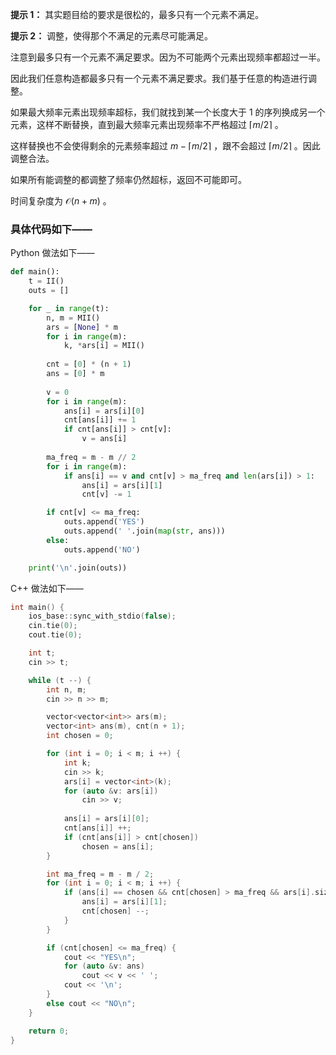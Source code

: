 **提示 1：** 其实题目给的要求是很松的，最多只有一个元素不满足。

**提示 2：** 调整，使得那个不满足的元素尽可能满足。

注意到最多只有一个元素不满足要求。因为不可能两个元素出现频率都超过一半。

因此我们任意构造都最多只有一个元素不满足要求。我们基于任意的构造进行调整。

如果最大频率元素出现频率超标，我们就找到某一个长度大于 $1$ 的序列换成另一个元素，这样不断替换，直到最大频率元素出现频率不严格超过 $\lceil m/2\rceil$ 。

这样替换也不会使得剩余的元素频率超过 $m-\lceil m/2\rceil$ ，跟不会超过 $\lceil m/2\rceil$ 。因此调整合法。

如果所有能调整的都调整了频率仍然超标，返回不可能即可。

时间复杂度为 $\mathcal{O}(n+m)$ 。

### 具体代码如下——

Python 做法如下——

```Python []
def main():
    t = II()
    outs = []

    for _ in range(t):
        n, m = MII()
        ars = [None] * m
        for i in range(m):
            k, *ars[i] = MII()
        
        cnt = [0] * (n + 1)
        ans = [0] * m
        
        v = 0
        for i in range(m):
            ans[i] = ars[i][0]
            cnt[ans[i]] += 1
            if cnt[ans[i]] > cnt[v]:
                v = ans[i]
        
        ma_freq = m - m // 2
        for i in range(m):
            if ans[i] == v and cnt[v] > ma_freq and len(ars[i]) > 1:
                ans[i] = ars[i][1]
                cnt[v] -= 1

        if cnt[v] <= ma_freq:
            outs.append('YES')
            outs.append(' '.join(map(str, ans)))
        else:
            outs.append('NO')

    print('\n'.join(outs))
```

C++ 做法如下——

```cpp []
int main() {
    ios_base::sync_with_stdio(false);
    cin.tie(0);
    cout.tie(0);

    int t;
    cin >> t;

    while (t --) {
        int n, m;
        cin >> n >> m;

        vector<vector<int>> ars(m);
        vector<int> ans(m), cnt(n + 1);
        int chosen = 0;

        for (int i = 0; i < m; i ++) {
            int k;
            cin >> k;
            ars[i] = vector<int>(k);
            for (auto &v: ars[i])
                cin >> v;
            
            ans[i] = ars[i][0];
            cnt[ans[i]] ++;
            if (cnt[ans[i]] > cnt[chosen])
                chosen = ans[i];
        }

        int ma_freq = m - m / 2;
        for (int i = 0; i < m; i ++) {
            if (ans[i] == chosen && cnt[chosen] > ma_freq && ars[i].size() > 1) {
                ans[i] = ars[i][1];
                cnt[chosen] --;
            }
        }

        if (cnt[chosen] <= ma_freq) {
            cout << "YES\n";
            for (auto &v: ans)
                cout << v << ' ';
            cout << '\n';
        }
        else cout << "NO\n";
    }

    return 0;
}
```